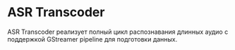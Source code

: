 # ASR Transcoder 
ASR Transcoder реализует полный цикл распознавания длинных аудио с поддержкой GStreamer pipeline для подготовки данных.




